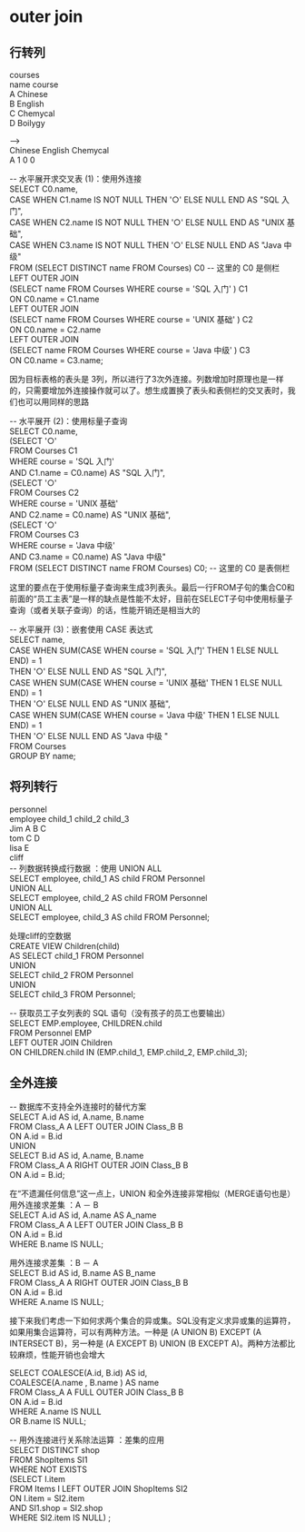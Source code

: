 # outer join
## 行转列
courses  
name course  
A    Chinese  
B    English  
C    Chemycal  
D    Boilygy  

-->  
    Chinese   English   Chemycal  
A     1         0         0  

-- 水平展开求交叉表 (1)：使用外连接  
SELECT C0.name,  
 CASE WHEN C1.name IS NOT NULL THEN '○' ELSE NULL END AS "SQL 入门",  
 CASE WHEN C2.name IS NOT NULL THEN '○' ELSE NULL END AS "UNIX 基础",  
 CASE WHEN C3.name IS NOT NULL THEN '○' ELSE NULL END AS "Java 中级"  
 FROM (SELECT DISTINCT name FROM Courses) C0   -- 这里的 C0 是侧栏  
 LEFT OUTER JOIN  
 (SELECT name FROM Courses WHERE course = 'SQL 入门' ) C1  
 ON C0.name = C1.name  
 LEFT OUTER JOIN  
 (SELECT name FROM Courses WHERE course = 'UNIX 基础' ) C2  
 ON C0.name = C2.name  
 LEFT OUTER JOIN  
 (SELECT name FROM Courses WHERE course = 'Java 中级' ) C3  
 ON C0.name = C3.name;  

因为目标表格的表头是 3列，所以进行了3次外连接。列数增加时原理也是一样的，只需要增加外连接操作就可以了。想生成置换了表头和表侧栏的交叉表时，我们也可以用同样的思路  

-- 水平展开 (2)：使用标量子查询  
SELECT C0.name,  
 (SELECT '○'  
 FROM Courses C1  
 WHERE course = 'SQL 入门'  
 AND C1.name = C0.name) AS "SQL 入门",  
 (SELECT '○'  
 FROM Courses C2  
 WHERE course = 'UNIX 基础'  
 AND C2.name = C0.name) AS "UNIX 基础",  
 (SELECT '○'  
 FROM Courses C3  
 WHERE course = 'Java 中级'  
 AND C3.name = C0.name) AS "Java 中级"  
 FROM (SELECT DISTINCT name FROM Courses) C0; -- 这里的 C0 是表侧栏  

这里的要点在于使用标量子查询来生成3列表头。最后一行FROM子句的集合C0和前面的“员工主表”是一样的缺点是性能不太好，目前在SELECT子句中使用标量子查询（或者关联子查询）的话，性能开销还是相当大的  

-- 水平展开 (3)：嵌套使用 CASE 表达式  
SELECT name,  
 CASE WHEN SUM(CASE WHEN course = 'SQL 入门' THEN 1 ELSE NULL END) = 1  
 THEN '○' ELSE NULL END AS "SQL 入门",  
 CASE WHEN SUM(CASE WHEN course = 'UNIX 基础' THEN 1 ELSE NULL END) = 1  
 THEN '○' ELSE NULL END AS "UNIX 基础",  
 CASE WHEN SUM(CASE WHEN course = 'Java 中级' THEN 1 ELSE NULL END) = 1  
 THEN '○' ELSE NULL END AS "Java 中级 "  
 FROM Courses  
 GROUP BY name;  

## 将列转行  
personnel  
employee  child_1  child_2  child_3  
Jim       A        B       C  
tom       C        D  
lisa      E  
cliff      
-- 列数据转换成行数据 ：使用 UNION ALL  
SELECT employee, child_1 AS child FROM Personnel  
UNION ALL  
SELECT employee, child_2 AS child FROM Personnel  
UNION ALL  
SELECT employee, child_3 AS child FROM Personnel;  

处理cliff的空数据  
CREATE VIEW Children(child)   
AS SELECT child_1 FROM Personnel  
 UNION  
 SELECT child_2 FROM Personnel  
 UNION  
 SELECT child_3 FROM Personnel;  

-- 获取员工子女列表的 SQL 语句（没有孩子的员工也要输出）  
SELECT EMP.employee, CHILDREN.child  
 FROM Personnel EMP  
 LEFT OUTER JOIN Children  
 ON CHILDREN.child IN (EMP.child_1, EMP.child_2, EMP.child_3);  

## 全外连接  
-- 数据库不支持全外连接时的替代方案  
SELECT A.id AS id, A.name, B.name  
 FROM Class_A A LEFT OUTER JOIN Class_B B  
 ON A.id = B.id  
 UNION  
SELECT B.id AS id, A.name, B.name  
 FROM Class_A A RIGHT OUTER JOIN Class_B B  
 ON A.id = B.id;  

在“不遗漏任何信息”这一点上，UNION 和全外连接非常相似（MERGE语句也是）  
用外连接求差集 ：A － B  
SELECT A.id AS id, A.name AS A_name  
 FROM Class_A A LEFT OUTER JOIN Class_B B  
 ON A.id = B.id  
 WHERE B.name IS NULL;  

用外连接求差集 ：B － A  
SELECT B.id AS id, B.name AS B_name  
 FROM Class_A A RIGHT OUTER JOIN Class_B B  
 ON A.id = B.id  
 WHERE A.name IS NULL;  

接下来我们考虑一下如何求两个集合的异或集。SQL没有定义求异或集的运算符，如果用集合运算符，可以有两种方法。一种是 (A UNION B) EXCEPT (A INTERSECT B)，另一种是 (A EXCEPT B) UNION (B EXCEPT A)。两种方法都比较麻烦，性能开销也会增大  

SELECT COALESCE(A.id, B.id) AS id,  
 COALESCE(A.name , B.name ) AS name  
 FROM Class_A A FULL OUTER JOIN Class_B B  
 ON A.id = B.id  
 WHERE A.name IS NULL   
 OR B.name IS NULL;  

-- 用外连接进行关系除法运算 ：差集的应用  
SELECT DISTINCT shop  
 FROM ShopItems SI1  
WHERE NOT EXISTS  
 (SELECT I.item   
 FROM Items I LEFT OUTER JOIN ShopItems SI2  
 ON I.item = SI2.item   
 AND SI1.shop = SI2.shop  
 WHERE SI2.item IS NULL) ;  








